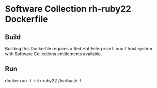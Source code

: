 Software Collection rh-ruby22 Dockerfile
========================================

Build
-----

Building this Dockerfile requires a Red Hat Enterprise Linux 7 host
system with Software Collections entitlements available.

Run
---

docker run -t -i rh-ruby22 /bin/bash -l
